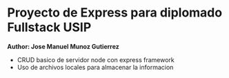 # Proyecto de Express para diplomado Fullstack USIP
**Author: Jose Manuel Munoz Gutierrez**

* CRUD basico de servidor node con express framework
* Uso de archivos locales para almacenar la informacion